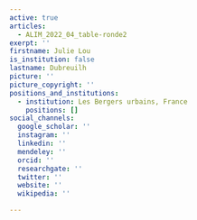 ```yaml
---
active: true
articles:
  - ALIM_2022_04_table-ronde2
exerpt: ''
firstname: Julie Lou
is_institution: false
lastname: Dubreuilh
picture: ''
picture_copyright: ''
positions_and_institutions:
  - institution: Les Bergers urbains, France
    positions: []
social_channels:
  google_scholar: ''
  instagram: ''
  linkedin: ''
  mendeley: ''
  orcid: ''
  researchgate: ''
  twitter: ''
  website: ''
  wikipedia: ''

---
```

